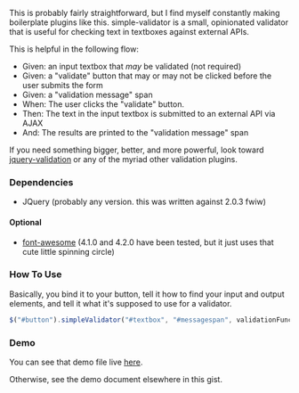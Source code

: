 This is probably fairly straightforward, but I find myself constantly making boilerplate plugins like this. simple-validator is a small, opinionated validator that is useful for checking text in textboxes against external APIs.

This is helpful in the following flow:

* Given: an input textbox that *may* be validated (not required)
* Given: a "validate" button that may or may not be clicked before the user submits the form
* Given: a "validation message" span
* When: The user clicks the "validate" button.
* Then: The text in the input textbox is submitted to an external API via AJAX
* And: The results are printed to the "validation message" span

If you need something bigger, better, and more powerful, look toward [jquery-validation](http://jqueryvalidation.org) or any of the myriad other validation plugins.

### Dependencies ###
* JQuery (probably any version. this was written against 2.0.3 fwiw)

#### Optional ####
* [font-awesome](http://fortawesome.github.io/Font-Awesome/) (4.1.0 and 4.2.0 have been tested, but it just uses that cute little spinning circle)

### How To Use ###
Basically, you bind it to your button, tell it how to find your input and output elements, and tell it what it's supposed to use for a validator.

```javascript
$("#button").simpleValidator("#textbox", "#messagespan", validationFunction);
```

### Demo ###

You can see that demo file live [here](http://cdn.rawgit.com/maclennann/5a6cb955eec6df664229/raw/c5bce6d6de314538ae127ffe95023fddf0eb72c4/demo.html).

Otherwise, see the demo document elsewhere in this gist.